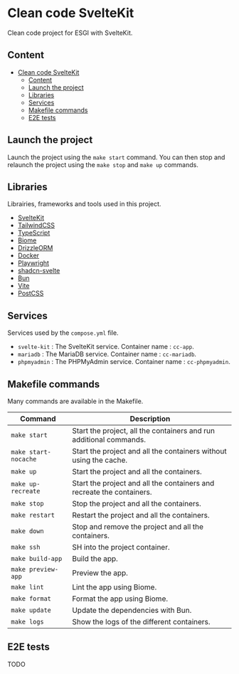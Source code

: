 # Clean code SvelteKit

Clean code project for ESGI with SvelteKit.

## Content

- [Clean code SvelteKit](#clean-code-sveltekit)
  - [Content](#content)
  - [Launch the project](#launch-the-project)
  - [Libraries](#libraries)
  - [Services](#services)
  - [Makefile commands](#makefile-commands)
  - [E2E tests](#e2e-tests)

## Launch the project

Launch the project using the `make start` command. You can then stop and relaunch the project using the `make stop` and `make up` commands.

## Libraries

Librairies, frameworks and tools used in this project.

- [SvelteKit](https://kit.svelte.dev)
- [TailwindCSS](https://tailwindcss.com)
- [TypeScript](https://www.typescriptlang.org)
- [Biome](https://biomejs.dev)
- [DrizzleORM](https://orm.drizzle.team/)
- [Docker](https://www.docker.com)
- [Playwright](https://playwright.dev)
- [shadcn-svelte](https://www.shadcn-svelte.com)
- [Bun](https://bun.sh)
- [Vite](https://vitejs.dev)
- [PostCSS](https://postcss.org)

## Services

Services used by the `compose.yml` file.

- `svelte-kit` : The SvelteKit service. Container name : `cc-app`.
- `mariadb` : The MariaDB service. Container name : `cc-mariadb`.
- `phpmyadmin` : The PHPMyAdmin service. Container name : `cc-phpmyadmin`.

## Makefile commands

Many commands are available in the Makefile.

| Command              | Description                                                           |
| -------------------- | --------------------------------------------------------------------- |
| `make start`         | Start the project, all the containers and run additional commands.    |
| `make start-nocache` | Start the project and all the containers without using the cache.     |
| `make up`            | Start the project and all the containers.                             |
| `make up-recreate`   | Start the project and all the containers and recreate the containers. |
| `make stop`          | Stop the project and all the containers.                              |
| `make restart`       | Restart the project and all the containers.                           |
| `make down`          | Stop and remove the project and all the containers.                   |
| `make ssh`           | SH into the project container.                                        |
| `make build-app`     | Build the app.                                                        |
| `make preview-app`   | Preview the app.                                                      |
| `make lint`          | Lint the app using Biome.                                             |
| `make format`        | Format the app using Biome.                                           |
| `make update`        | Update the dependencies with Bun.                                     |
| `make logs`          | Show the logs of the different containers.                            |

## E2E tests

TODO
